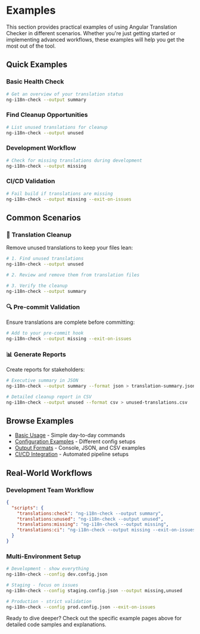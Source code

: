 # Examples

This section provides practical examples of using Angular Translation Checker in different scenarios. Whether you're just getting started or implementing advanced workflows, these examples will help you get the most out of the tool.

## Quick Examples

### Basic Health Check
```bash
# Get an overview of your translation status
ng-i18n-check --output summary
```

### Find Cleanup Opportunities
```bash
# List unused translations for cleanup
ng-i18n-check --output unused
```

### Development Workflow
```bash
# Check for missing translations during development
ng-i18n-check --output missing
```

### CI/CD Validation
```bash
# Fail build if translations are missing
ng-i18n-check --output missing --exit-on-issues
```

## Common Scenarios

### 🧹 **Translation Cleanup**
Remove unused translations to keep your files lean:

```bash
# 1. Find unused translations
ng-i18n-check --output unused

# 2. Review and remove them from translation files

# 3. Verify the cleanup
ng-i18n-check --output summary
```

### 🔍 **Pre-commit Validation**
Ensure translations are complete before committing:

```bash
# Add to your pre-commit hook
ng-i18n-check --output missing --exit-on-issues
```

### 📊 **Generate Reports**
Create reports for stakeholders:

```bash
# Executive summary in JSON
ng-i18n-check --output summary --format json > translation-summary.json

# Detailed cleanup report in CSV
ng-i18n-check --output unused --format csv > unused-translations.csv
```

## Browse Examples

- [Basic Usage](/examples/basic-usage) - Simple day-to-day commands
- [Configuration Examples](/examples/configurations) - Different config setups
- [Output Formats](/examples/output-formats) - Console, JSON, and CSV examples
- [CI/CD Integration](/examples/ci-cd) - Automated pipeline setups

## Real-World Workflows

### Development Team Workflow
```json
{
  "scripts": {
    "translations:check": "ng-i18n-check --output summary",
    "translations:unused": "ng-i18n-check --output unused",
    "translations:missing": "ng-i18n-check --output missing",
    "translations:ci": "ng-i18n-check --output missing --exit-on-issues"
  }
}
```

### Multi-Environment Setup
```bash
# Development - show everything
ng-i18n-check --config dev.config.json

# Staging - focus on issues  
ng-i18n-check --config staging.config.json --output missing,unused

# Production - strict validation
ng-i18n-check --config prod.config.json --exit-on-issues
```

Ready to dive deeper? Check out the specific example pages above for detailed code samples and explanations.
